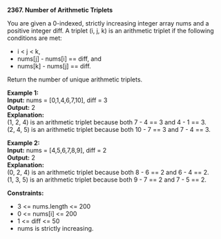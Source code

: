 **2367. Number of Arithmetic Triplets**  

You are given a 0-indexed, strictly increasing integer array nums and a positive integer diff. A triplet (i, j, k) is an arithmetic triplet if the following conditions are met:
- i < j < k,
- nums[j] - nums[i] == diff, and
- nums[k] - nums[j] == diff.

Return the number of unique arithmetic triplets.

**Example 1:**  
**Input:** nums = [0,1,4,6,7,10], diff = 3  
**Output:** 2  
**Explanation:**  
(1, 2, 4) is an arithmetic triplet because both 7 - 4 == 3 and 4 - 1 == 3.  
(2, 4, 5) is an arithmetic triplet because both 10 - 7 == 3 and 7 - 4 == 3.  

**Example 2:**  
**Input:** nums = [4,5,6,7,8,9], diff = 2  
**Output:** 2  
**Explanation:**  
(0, 2, 4) is an arithmetic triplet because both 8 - 6 == 2 and 6 - 4 == 2.  
(1, 3, 5) is an arithmetic triplet because both 9 - 7 == 2 and 7 - 5 == 2.  

**Constraints:**
- 3 <= nums.length <= 200
- 0 <= nums[i] <= 200
- 1 <= diff <= 50
- nums is strictly increasing.